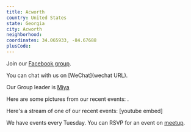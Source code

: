 ```yaml
---
title: Acworth
country: United States
state: Georgia
city: Acworth
neighborhood: 
coordinates: 34.065933, -84.67688
plusCode:
---
```

Join our [Facebook group](https://www.facebook.com/groups/free.code.camp.acworth.ga).

You can chat with us on [WeChat](wechat URL).

Our Group leader is [Miya](freecodecamp.org/miya)

Here are some pictures from our recent events:
![]().

Here's a stream of one of our recent events:
[youtube embed]

We have events every Tuesday. You can RSVP for an event on [meetup](meetupurl).
